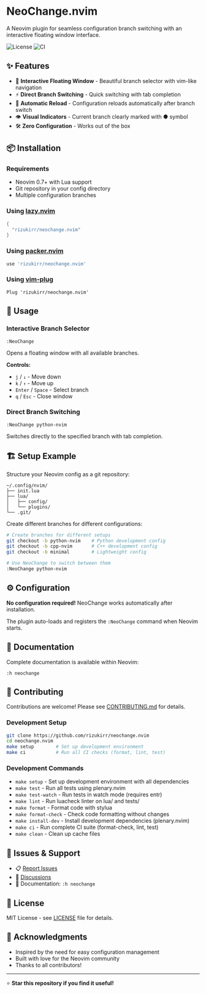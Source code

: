 # NeoChange.nvim

A Neovim plugin for seamless configuration branch switching with an interactive floating window interface.

![License](https://img.shields.io/github/license/rizukirr/neochange.nvim)
![CI](https://github.com/rizukirr/neochange.nvim/workflows/CI/badge.svg)

## ✨ Features

- 🎨 **Interactive Floating Window** - Beautiful branch selector with vim-like navigation
- ⚡ **Direct Branch Switching** - Quick switching with tab completion  
- 🔄 **Automatic Reload** - Configuration reloads automatically after branch switch
- 👁️ **Visual Indicators** - Current branch clearly marked with ● symbol
- 🛠️ **Zero Configuration** - Works out of the box

## 📦 Installation

### Requirements

- Neovim 0.7+ with Lua support
- Git repository in your config directory
- Multiple configuration branches

### Using [lazy.nvim](https://github.com/folke/lazy.nvim)

```lua
{
  "rizukirr/neochange.nvim"
}
```

### Using [packer.nvim](https://github.com/wbthomason/packer.nvim)

```lua
use 'rizukirr/neochange.nvim'
```

### Using [vim-plug](https://github.com/junegunn/vim-plug)

```vim
Plug 'rizukirr/neochange.nvim'
```

## 🎯 Usage

### Interactive Branch Selector
```vim
:NeoChange
```
Opens a floating window with all available branches.

**Controls:**
- `j` / `↓` - Move down
- `k` / `↑` - Move up  
- `Enter` / `Space` - Select branch
- `q` / `Esc` - Close window

### Direct Branch Switching
```vim
:NeoChange python-nvim
```
Switches directly to the specified branch with tab completion.

## 🏗️ Setup Example

Structure your Neovim config as a git repository:

```
~/.config/nvim/
├── init.lua
├── lua/
│   ├── config/
│   └── plugins/
└── .git/
```

Create different branches for different configurations:

```bash
# Create branches for different setups
git checkout -b python-nvim    # Python development config
git checkout -b cpp-nvim       # C++ development config  
git checkout -b minimal        # Lightweight config

# Use NeoChange to switch between them
:NeoChange python-nvim
```

## ⚙️ Configuration

**No configuration required!** NeoChange works automatically after installation.

The plugin auto-loads and registers the `:NeoChange` command when Neovim starts.

## 📖 Documentation

Complete documentation is available within Neovim:

```vim
:h neochange
```

## 🤝 Contributing

Contributions are welcome! Please see [CONTRIBUTING.md](CONTRIBUTING.md) for details.

### Development Setup

```bash
git clone https://github.com/rizukirr/neochange.nvim
cd neochange.nvim
make setup        # Set up development environment
make ci           # Run all CI checks (format, lint, test)
```

### Development Commands

- `make setup` - Set up development environment with all dependencies
- `make test` - Run all tests using plenary.nvim
- `make test-watch` - Run tests in watch mode (requires entr)
- `make lint` - Run luacheck linter on lua/ and tests/
- `make format` - Format code with stylua
- `make format-check` - Check code formatting without changes
- `make install-dev` - Install development dependencies (plenary.nvim)
- `make ci` - Run complete CI suite (format-check, lint, test)
- `make clean` - Clean up cache files

## 🐛 Issues & Support

- 📋 [Report Issues](https://github.com/rizukirr/neochange.nvim/issues)
- 💬 [Discussions](https://github.com/rizukirr/neochange.nvim/discussions)
- 📖 Documentation: `:h neochange`

## 📜 License

MIT License - see [LICENSE](LICENSE) file for details.

## 🙏 Acknowledgments

- Inspired by the need for easy configuration management
- Built with love for the Neovim community
- Thanks to all contributors!

---

⭐ **Star this repository if you find it useful!**
